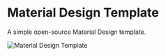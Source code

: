 # Material Design Template

A simple open-source Material Design template.

![Material Design Template](https://i.imgur.com/lkTy141.png)
